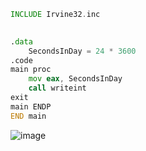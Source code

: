 ```asm
INCLUDE Irvine32.inc

	
.data
	SecondsInDay = 24 * 3600
.code
main proc
	mov eax, SecondsInDay
	call writeint
exit
main ENDP
END main
```
![image](https://github.com/user-attachments/assets/8c6d6152-9806-4b80-851a-7a324a5f31e5)
